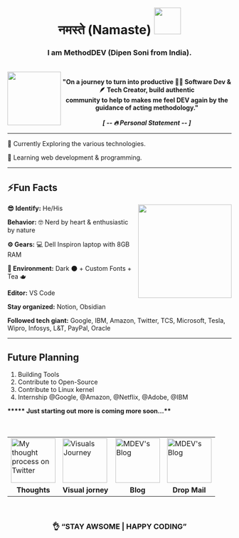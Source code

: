 <h1 align="center">
  नमस्ते (Namaste) 
  <img src="https://cliply.co/wp-content/uploads/2020/08/432008031_FOLDED_HANDS_3D_LIGHT_SKIN_TONE_400.png" width="60px" height="60px"></h1>
<h3 align="center">I am MethodDEV (Dipen Soni from India).</h3>
</br>
<img src="https://free3dicon.com/wp-content/uploads/2022/03/mission-300x300.png.webp" align="left" width="120px" height="120px">
<p align="center"><strong>"On a journey to turn into productive 🧑‍💻 Software Dev & 🪶 Tech Creator, build authentic </br>community to help to makes me feel DEV again by the guidance of acting methodology."</br></br>
<em>[ -- 🔥 Personal Statement  -- ]</em></strong>
</p>

<hr>

<P>🔭 Currently Exploring the various technologies.</p>

<p>🌱 Learning web development & programming.</p>

<hr>

<h2>⚡Fun Facts</h2>
<img src="https://free3dicon.com/wp-content/uploads/2022/04/information-300x300.png.webp" align="right" width="210px" height="210px" />

<strong>😎 Identify:</strong> He/His

<strong>Behavior:</strong> 🤓 Nerd by heart & enthusiastic by nature

<strong>⚙️ Gears:</strong> 💻 Dell Inspiron laptop with 8GB RAM

<strong>🥷 Environment:</strong> Dark 🌑 + Custom Fonts  + Tea 🫖

<strong>Editor:</strong> VS Code

<strong>Stay organized:</strong> Notion, Obsidian

<strong>Followed tech giant:</strong> Google, IBM, Amazon, Twitter, TCS, Microsoft, Tesla, Wipro, Infosys, L&T, PayPal, Oracle 

<hr>

<h2>Future Planning</h2>

<ol>
  <li>Building Tools</li>
  <li>Contribute to Open-Source</li>
  <li>Contribute to Linux kernel</li>
  <li>Internship @Google, @Amazon, @Netflix, @Adobe, @IBM</li>
</ol>

<strong>***** Just starting out more is coming more soon…**</strong>
</br>
</br>
</br>

<table align="center" border="0px">
<tbody>
<tr>
  <td><a href="https://twitter.com/themethodDEV"><img src="https://free3dicon.com/wp-content/uploads/2021/03/twitter_perspective_matte_s-1-300x300.png.webp" alt="My thought process on Twitter" width="100px" height="100px" /></a></td>
  <td><a href="https://www.instagram.com/themethoddev/"><img src="https://free3dicon.com/wp-content/uploads/2021/03/instagram_perspective_matte_s-1-300x300.png.webp" alt="Visuals Journey" width="100px" height="100px" /></a></td>
  <td><a href="https://hashnode.com/@MethodDEV"><img src="https://free3dicon.com/wp-content/uploads/2022/02/feather-300x300.png.webp" alt="MDEV's Blog" width="100px" height="100px" /></a></td>
  <td><a href="mailto:dipen.methoddev@gmail.com"><img src="https://free3dicon.com/wp-content/uploads/2021/08/e-mail_perspective_matte_s-2-300x300.png.webp" alt="MDEV's Blog" width="100px" height="100px" /></a></td>
</tr>

<tr align="center">
  <td><strong>Thoughts</strong></td>
  <td><strong>Visual jorney</strong></td>
  <td><strong>Blog</strong></td>
  <td><strong>Drop Mail</strong></td>
</tr>
</tbody>
</table>

</br>

<h3 align="center">👌 “STAY AWSOME | HAPPY CODING”</h3>

<!--
**theMethodDEV/themethodDEV** is a ✨ _special_ ✨ repository because its `README.md` (this file) appears on your GitHub profile.

Here are some ideas to get you started:

- 🔭 I’m currently working on ...
- 🌱 I’m currently learning ...
- 👯 I’m looking to collaborate on ...
- 🤔 I’m looking for help with ...
- 💬 Ask me about ...
- 📫 How to reach me: ...
- 😄 Pronouns: ...
- ⚡ Fun fact: ...
-->
